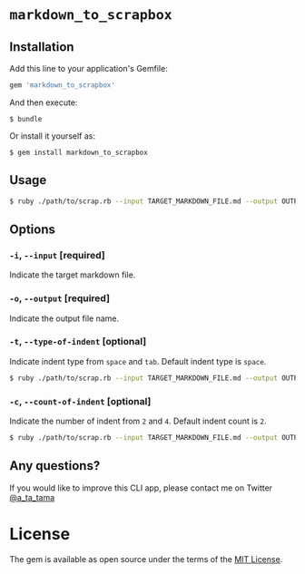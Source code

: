 # `markdown_to_scrapbox`

## Installation

Add this line to your application's Gemfile:

```ruby
gem 'markdown_to_scrapbox'
```

And then execute:

    $ bundle

Or install it yourself as:

    $ gem install markdown_to_scrapbox

## Usage

```bash
$ ruby ./path/to/scrap.rb --input TARGET_MARKDOWN_FILE.md --output OUTPUT_FILE.txt
```

## Options

### `-i`, `--input` [required]

Indicate the target markdown file.

### `-o`, `--output` [required]

Indicate the output file name.

### `-t`, `--type-of-indent` [optional]

Indicate indent type from `space` and `tab`.
Default indent type is `space`.

```bash
$ ruby ./path/to/scrap.rb --input TARGET_MARKDOWN_FILE.md --output OUTPUT_FILE.txt -t tab
```

### `-c`, `--count-of-indent` [optional]

Indicate the number of indent from `2` and `4`.
Default indent count is `2`.

```bash
$ ruby ./path/to/scrap.rb --input TARGET_MARKDOWN_FILE.md --output OUTPUT_FILE.txt -c 2
```

## Any questions?

If you would like to improve this CLI app, please contact me on Twitter [@a_ta_tama](https://twitter.com/a_ta_tama)

# License

The gem is available as open source under the terms of the [MIT License](https://opensource.org/licenses/MIT).
